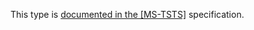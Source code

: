 This type is [documented in the [MS-TSTS]](https://learn.microsoft.com/en-us/openspecs/windows_protocols/ms-tsts/5e4e1129-e80b-4631-954b-be5cfbea811f) specification.
